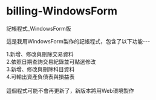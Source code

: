 # billing-WindowsForm
記帳程式_WindowsForm版

這是我用WindowsForm製作的記帳程式，包含了以下功能---

1.新增、修改與刪除交易資料<br/>
2.依照日期查詢交易紀錄並可點選修改<br/>
3.新增、修改與刪除科目資料<br/>
4.可輸出資產負債表與損益表<br/>
<br/>
這個程式可能不會再更新了，新版本將用Web環境製作<br/>
